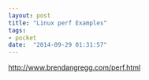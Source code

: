 ```yaml
---
layout: post
title: "Linux perf Examples"
tags:
- pocket
date:  "2014-09-29 01:31:57"
---
```


http://www.brendangregg.com/perf.html

